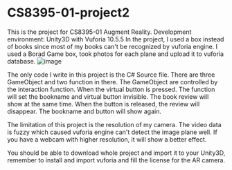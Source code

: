 # CS8395-01-project2
This is the project for CS8395-01 Augment Reality.
Development environment: Unity3D with Vuforia 10.5.5
In the project, I used a box instead of books since most of my books can't be recognized by vuforia engine. I used a Borad Game box, took photos for each plane and upload it to vuforia database. 
![image](https://user-images.githubusercontent.com/52242616/155621758-08222ee5-b362-4d09-a9b8-12652eec332e.png)


The only code I write in this project is the C# Source file. There are three GameObject and two function in there. The GameObject are controlled by the interaction function. When the virtual button is pressed. The function will set the bookname and virtual button invisible. The book review will show at the same time. When the button is released, the review will disappear. The bookname and button will show again.

The limitation of this project is the resolution of my camera. The video data is fuzzy which caused vuforia engine can't detect the image plane well. If you have a webcam with higher resolution, it will show a better effect.

You should be able to download whole project and import it to your Unity3D, remember to install and import vuforia and fill the license for the AR camera.
